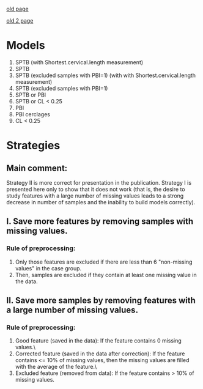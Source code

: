 [old page](old.md)

[old 2 page](old.md)

# Models
            
1. SPTB (with Shortest.cervical.length measurement)
2. SPTB
3. SPTB (excluded samples with PBI=1) (with with Shortest.cervical.length measurement)
4. SPTB (excluded samples with PBI=1)
5. SPTB  or PBI
6. SPTB or CL < 0.25
7. PBI
8. PBI cerclages
9. CL < 0.25

# Strategies
## Main comment:
Strategy II is more correct for presentation in the publication. Strategy I is presented here only to show that it does not work (that is, the desire to study features with a large number of missing values leads to a strong decrease in number of samples and the inability to build models correctly).

## I. Save more features by removing samples with missing values.
### Rule of preprocessing:
1. Only those features are excluded if there are less than 6 "non-missing values" in the case group.
2. Then, samples are excluded if they contain at least one missing value in the data.

## II. Save more samples by removing features with a large number of missing values.
### Rule of preprocessing:

1. Good feature (saved in the data): If the feature contains 0 missing values.\\
2. Corrected feature (saved in the data after correction): If the feature contains <= 10% of missing values, then the missing values are filled with the average of the feature.\\
3. Excluded feature (removed from data): If the feature contains > 10% of missing values.











